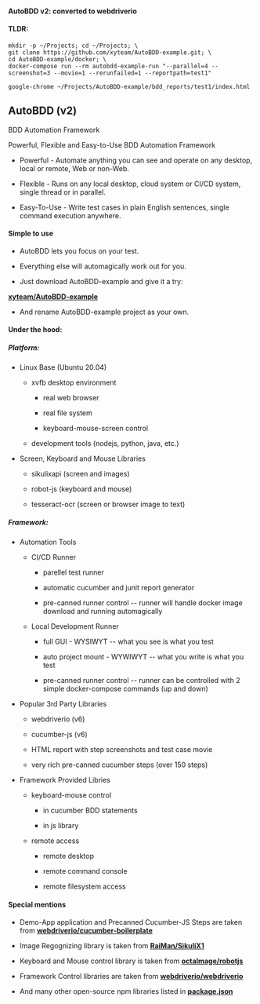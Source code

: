 #### AutoBDD v2: converted to webdriverio

#### TLDR:

```
mkdir -p ~/Projects; cd ~/Projects; \
git clone https://github.com/xyteam/AutoBDD-example.git; \
cd AutoBDD-example/docker; \
docker-compose run --rm autobdd-example-run "--parallel=4 --screenshot=3 --movie=1 --rerunfailed=1 --reportpath=test1"

google-chrome ~/Projects/AutoBDD-example/bdd_reports/test1/index.html
```
## AutoBDD (v2)

  BDD Automation Framework

  Powerful, Flexible and Easy-to-Use BDD Automation Framework

  * Powerful - Automate anything you can see and operate on any desktop, local or remote, Web or non-Web.

  * Flexible - Runs on any local desktop, cloud system or CI/CD system, single thread or in parallel.

  * Easy-To-Use - Write test cases in plain English sentences, single command execution anywhere.

#### Simple to use

  * AutoBDD lets you focus on your test.
  
  * Everything else will automagically work out for you.

  * Just download AutoBDD-example and give it a try:

  **[xyteam/AutoBDD-example](https://github.com/xyteam/AutoBDD-example)**

  * And rename AutoBDD-example project as your own.

#### Under the hood:

##### Platform:

  * Linux Base (Ubuntu 20.04)
    
    * xvfb desktop environment
    
      *  real web browser
    
      *  real file system
    
      *  keyboard-mouse-screen control
    
    * development tools (nodejs, python, java, etc.)

  * Screen, Keyboard and Mouse Libraries
    
    * sikulixapi (screen and images)
    
    * robot-js (keyboard and mouse)
    
    * tesseract-ocr (screen or browser image to text)

##### Framework:

  * Automation Tools
    
    * CI/CD Runner
    
      * parellel test runner
    
      * automatic cucumber and junit report generator
    
      * pre-canned runner control -- runner will handle docker image download and running automagically
    
    * Local Development Runner
    
      * full GUI - WYSIWYT -- what you see is what you test
    
      * auto project mount - WYWIWYT -- what you write is what you test
    
      * pre-canned runner control -- runner can be controlled with 2 simple docker-compose commands (up and down)
  
  * Popular 3rd Party Libraries
  
    * webdriverio (v6)
  
    * cucumber-js (v6)
  
    * HTML report with step screenshots and test case movie
  
    * very rich pre-canned cucumber steps (over 150 steps)
  
  * Framework Provided Libries
  
    * keyboard-mouse control
  
      * in cucumber BDD statements
  
      * in js library
  
    * remote access
  
      * remote desktop
  
      * remote command console
  
      * remote filesystem access
    
#### Special mentions

  * Demo-App application and Precanned Cucumber-JS Steps are taken from **[webdriverio/cucumber-boilerplate](https://github.com/webdriverio/cucumber-boilerplate)**
  
  * Image Regognizing library is taken from **[RaiMan/SikuliX1](https://github.com/RaiMan/SikuliX1)**
  
  * Keyboard and Mouse control library is taken from **[octalmage/robotjs](https://github.com/octalmage/robotjs)**
  
  * Framework Control libraries are taken from **[webdriverio/webdriverio](https://github.com/webdriverio/webdriverio)** 
  
  * And many other open-source npm libraries listed in **[package.json](https://github.com/xyteam/AutoBDD/blob/master/package.json)**
